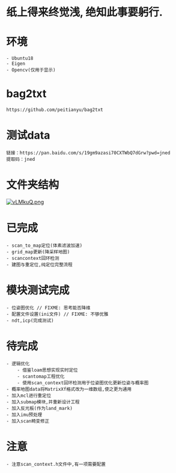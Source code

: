 # 纸上得来终觉浅, 绝知此事要躬行.

# 环境
    - Ubuntu18
    - Eigen
    - Opencv(仅用于显示)

# bag2txt
```
https://github.com/peitianyu/bag2txt
```

# 测试data
```
链接：https://pan.baidu.com/s/19gm9azasi70CXTWbQ7dGrw?pwd=jned 
提取码：jned 
```

# 文件夹结构
[![vLMkuQ.png](https://s1.ax1x.com/2022/09/09/vLMkuQ.png)](https://imgse.com/i/vLMkuQ)


# 已完成
```
- scan_to_map定位(体素滤波加速)
- grid_map更新(降采样地图)
- scancontext回环检测
- 建图与重定位,纯定位完整流程
```

# 模块测试完成
```
- 位姿图优化 // FIXME: 思考能否降维
- 配置文件设置(ini文件) // FIXME: 不够优雅
- ndt,icp(完成测试)
```

# 待完成
```
- 逻辑优化
    - 借鉴loam思想实现实时定位
    - scantomap工程优化
    - 使用scan_context回环检测用于位姿图优化更新位姿与概率图
- 概率地图data将MatrixXf格式改为一维数组,使之更为通用
- 加入mcl进行重定位
- 加入submap模块,并重新设计工程
- 加入反光板(作为land_mark)
- 加入imu预处理
- 加入scan畸变修正
```

# 注意
```
- 注意scan_context.h文件中,有一项需要配置
```
